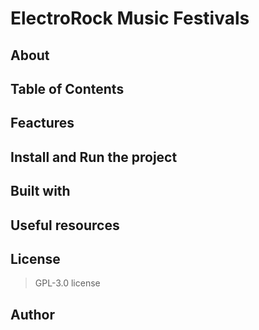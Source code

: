 # ElectroRock Music Festivals

## About

## Table of Contents

## Feactures

## Install and Run the project

## Built with

## Useful resources

## License

  > GPL-3.0 license

## Author
